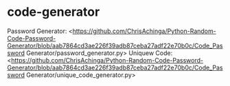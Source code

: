 # code-generator

Password Generator: <https://github.com/ChrisAchinga/Python-Random-Code-Password-Generator/blob/aab7864cd3ae226f39adb87ceba27adf22e70b0c/Code_Password Generator/password_generator.py>
Uniquew Code: <https://github.com/ChrisAchinga/Python-Random-Code-Password-Generator/blob/aab7864cd3ae226f39adb87ceba27adf22e70b0c/Code_Password Generator/unique_code_generator.py>
